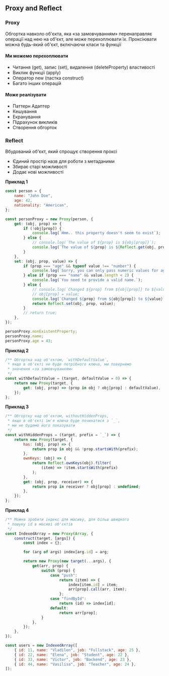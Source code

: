## Proxy and Reflect

### Proxy

Обгортка навколо об'єкта, яка «за замовчуванням» перенаправляє операції над нею на об'єкт, але може перехоплювати їх. Проксіювати можна будь-який об'єкт, включаючи класи та функції

#### Ми можемо перехоплювати

-   Читання (get), запис (set), видалення (deleteProperty) властивості
-   Виклик функції (apply)
-   Оператор new (пастка construct)
-   Багато інших операцій

#### Може реалізувати

-   Паттерн Адаптер
-   Кешування
-   Екранування
-   Підрахунок викликів
-   Створення обгорток

### Reflect

Вбудований об'єкт, який спрощує створення проксі

-   Єдиний простір назв для роботи з метаданими
-   Збирає старі можливості
-   Додає нові можливості

**Приклад 1**

```js
const person = {
    name: "John Doe",
    age: 42,
    nationality: "American",
};

const personProxy = new Proxy(person, {
    get: (obj, prop) => {
        if (!obj[prop]) {
            console.log(`Hmm.. this property doesn't seem to exist`);
        } else {
            // console.log(`The value of ${prop} is ${obj[prop]}`);
            console.log(`The value of ${prop} is ${Reflect.get(obj, prop)}`);
        }
    },
    set: (obj, prop, value) => {
        if (prop === "age" && typeof value !== "number") {
            console.log(`Sorry, you can only pass numeric values for age.`);
        } else if (prop === "name" && value.length < 2) {
            console.log(`You need to provide a valid name.`);
        } else {
            // console.log(`Changed ${prop} from ${obj[prop]} to ${value}.`);
            // obj[prop] = value;
            console.log(`Changed ${prop} from ${obj[prop]} to ${value}`);
            return Reflect.set(obj, prop, value);
        }
        // return true;
    },
});

personProxy.nonExistentProperty;
personProxy.name;
personProxy.age = 43;
```

**Приклад 2**

```js
/** Обгортка над об'єктом, `withDefaultValue`,
 * якщо в об'єкті не буде потрібного ключа, ми повернемо
 * значення «за замовчуванням»
 */
const withDefaultValue = (target, defaultValue = 0) => {
    return new Proxy(target, {
        get: (obj, prop) => (prop in obj ? obj[prop] : defaultValue),
    });
};
```

**Приклад 3**

```js
/** Обгортку над об'єктом, withoutHiddenProps,
 * якщо в об'єкті ім'я ключа буде починатися з `_`,
 * ми не будемо його показувати
 */
const withHiddenProps = (target, prefix = `_`) => {
    return new Proxy(target, {
        has: (obj, prop) => {
            return prop in obj && !prop.startsWith(prefix);
        },
        ownKeys: (obj) => {
            return Reflect.ownKeys(obj).filter(
                (item) => !item.startsWith(prefix)
            );
        },
        get: (obj, prop, receiver) => {
            return prop in receiver ? obj[prop] : undefined;
        },
    });
};
```

**Приклад 4**

```js
/** Можна зробити індекс для масиву, для більш швидкого
 * пошуку id в масиві об'єктів
 */
const IndexedArray = new Proxy(Array, {
    construct(target, [args]) {
        const index = {};

        for (arg of args) index[arg.id] = arg;

        return new Proxy(new target(...args), {
            get(arr, prop) {
                switch (prop) {
                    case "push":
                        return (item) => {
                            index[item.id] = item;
                            arr[prop].call(arr, item);
                        };
                    case "findById":
                        return (id) => index[id];
                    default:
                        return arr[prop];
                }
            },
        });
    },
});

const users = new IndexedArray([
    { id: 11, name: "Vladilen", job: "Fullstack", age: 25 },
    { id: 22, name: "Elena", job: "Student", age: 22 },
    { id: 33, name: "Victor", job: "Backend", age: 23 },
    { id: 44, name: "Vasilisa", job: "Teacher", age: 24 },
]);
```
